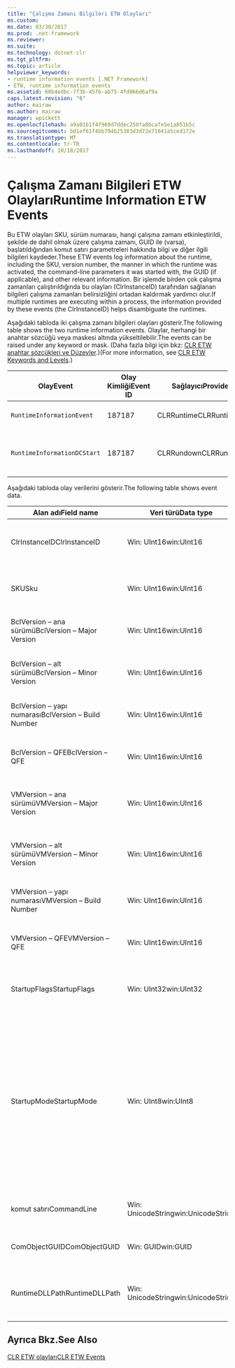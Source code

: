 ```yaml
---
title: "Çalışma Zamanı Bilgileri ETW Olayları"
ms.custom: 
ms.date: 03/30/2017
ms.prod: .net-framework
ms.reviewer: 
ms.suite: 
ms.technology: dotnet-clr
ms.tgt_pltfrm: 
ms.topic: article
helpviewer_keywords:
- runtime information events [.NET Framework]
- ETW, runtime information events
ms.assetid: 68b4edbc-7f3b-45f6-ab75-4fd066d6af9a
caps.latest.revision: "6"
author: mairaw
ms.author: mairaw
manager: wpickett
ms.openlocfilehash: a9a01b1f47969d7ddec250fa8bcafe5e1a851b5c
ms.sourcegitcommit: bd1ef61f4bb794b25383d3d72e71041a5ced172e
ms.translationtype: MT
ms.contentlocale: tr-TR
ms.lasthandoff: 10/18/2017
---
```

# <a name="runtime-information-etw-events"></a><span data-ttu-id="92858-102">Çalışma Zamanı Bilgileri ETW Olayları</span><span class="sxs-lookup"><span data-stu-id="92858-102">Runtime Information ETW Events</span></span>
<span data-ttu-id="92858-103">Bu ETW olayları SKU, sürüm numarası, hangi çalışma zamanı etkinleştirildi, şekilde de dahil olmak üzere çalışma zamanı, GUID ile (varsa), başlatıldığından komut satırı parametreleri hakkında bilgi ve diğer ilgili bilgileri kaydeder.</span><span class="sxs-lookup"><span data-stu-id="92858-103">These ETW events log information about the runtime, including the SKU, version number, the manner in which the runtime was activated, the command-line parameters it was started with, the GUID (if applicable), and other relevant information.</span></span> <span data-ttu-id="92858-104">Bir işlemde birden çok çalışma zamanları çalıştırıldığında bu olayları (ClrInstanceID) tarafından sağlanan bilgileri çalışma zamanları belirsizliğini ortadan kaldırmak yardımcı olur.</span><span class="sxs-lookup"><span data-stu-id="92858-104">If multiple runtimes are executing within a process, the information provided by these events (the ClrInstanceID) helps disambiguate the runtimes.</span></span>  
  
 <span data-ttu-id="92858-105">Aşağıdaki tabloda iki çalışma zamanı bilgileri olayları gösterir.</span><span class="sxs-lookup"><span data-stu-id="92858-105">The following table shows the two runtime information events.</span></span> <span data-ttu-id="92858-106">Olaylar, herhangi bir anahtar sözcüğü veya maskesi altında yükseltilebilir.</span><span class="sxs-lookup"><span data-stu-id="92858-106">The events can be raised under any keyword or mask.</span></span> <span data-ttu-id="92858-107">(Daha fazla bilgi için bkz: [CLR ETW anahtar sözcükleri ve Düzeyler](../../../docs/framework/performance/clr-etw-keywords-and-levels.md).)</span><span class="sxs-lookup"><span data-stu-id="92858-107">(For more information, see [CLR ETW Keywords and Levels](../../../docs/framework/performance/clr-etw-keywords-and-levels.md).)</span></span>  
  
|<span data-ttu-id="92858-108">Olay</span><span class="sxs-lookup"><span data-stu-id="92858-108">Event</span></span>|<span data-ttu-id="92858-109">Olay Kimliği</span><span class="sxs-lookup"><span data-stu-id="92858-109">Event ID</span></span>|<span data-ttu-id="92858-110">Sağlayıcı</span><span class="sxs-lookup"><span data-stu-id="92858-110">Provider</span></span>|<span data-ttu-id="92858-111">Açıklama</span><span class="sxs-lookup"><span data-stu-id="92858-111">Description</span></span>|  
|-----------|--------------|--------------|-----------------|  
|`RuntimeInformationEvent`|<span data-ttu-id="92858-112">187</span><span class="sxs-lookup"><span data-stu-id="92858-112">187</span></span>|<span data-ttu-id="92858-113">CLRRuntime</span><span class="sxs-lookup"><span data-stu-id="92858-113">CLRRuntime</span></span>|<span data-ttu-id="92858-114">Bir çalışma zamanı yüklendi tetiklenir.</span><span class="sxs-lookup"><span data-stu-id="92858-114">Raised when a runtime is loaded.</span></span>|  
|`RuntimeInformationDCStart`|<span data-ttu-id="92858-115">187</span><span class="sxs-lookup"><span data-stu-id="92858-115">187</span></span>|<span data-ttu-id="92858-116">CLRRundown</span><span class="sxs-lookup"><span data-stu-id="92858-116">CLRRundown</span></span>|<span data-ttu-id="92858-117">Yüklenen çalışma zamanları numaralandırır.</span><span class="sxs-lookup"><span data-stu-id="92858-117">Enumerates the runtimes that are loaded.</span></span>|  
  
 <span data-ttu-id="92858-118">Aşağıdaki tabloda olay verilerini gösterir.</span><span class="sxs-lookup"><span data-stu-id="92858-118">The following table shows event data.</span></span>  
  
|<span data-ttu-id="92858-119">Alan adı</span><span class="sxs-lookup"><span data-stu-id="92858-119">Field name</span></span>|<span data-ttu-id="92858-120">Veri türü</span><span class="sxs-lookup"><span data-stu-id="92858-120">Data type</span></span>|<span data-ttu-id="92858-121">Açıklama</span><span class="sxs-lookup"><span data-stu-id="92858-121">Description</span></span>|  
|----------------|---------------|-----------------|  
|<span data-ttu-id="92858-122">ClrInstanceID</span><span class="sxs-lookup"><span data-stu-id="92858-122">ClrInstanceID</span></span>|<span data-ttu-id="92858-123">Win: UInt16</span><span class="sxs-lookup"><span data-stu-id="92858-123">win:UInt16</span></span>|<span data-ttu-id="92858-124">CLR veya CoreCLR örneği için benzersiz kimlik.</span><span class="sxs-lookup"><span data-stu-id="92858-124">Unique ID for the instance of CLR or CoreCLR.</span></span>|  
|<span data-ttu-id="92858-125">SKU</span><span class="sxs-lookup"><span data-stu-id="92858-125">Sku</span></span>|<span data-ttu-id="92858-126">Win: UInt16</span><span class="sxs-lookup"><span data-stu-id="92858-126">win:UInt16</span></span>|<span data-ttu-id="92858-127">1 – Masaüstü CLR.</span><span class="sxs-lookup"><span data-stu-id="92858-127">1 – Desktop CLR.</span></span><br /><br /> <span data-ttu-id="92858-128">2 – CoreCLR.</span><span class="sxs-lookup"><span data-stu-id="92858-128">2 – CoreCLR.</span></span>|  
|<span data-ttu-id="92858-129">BclVersion – ana sürümü</span><span class="sxs-lookup"><span data-stu-id="92858-129">BclVersion – Major Version</span></span>|<span data-ttu-id="92858-130">Win: UInt16</span><span class="sxs-lookup"><span data-stu-id="92858-130">win:UInt16</span></span>|<span data-ttu-id="92858-131">Mscorlib.dll ana sürümü.</span><span class="sxs-lookup"><span data-stu-id="92858-131">Major version of mscorlib.dll.</span></span>|  
|<span data-ttu-id="92858-132">BclVersion – alt sürümü</span><span class="sxs-lookup"><span data-stu-id="92858-132">BclVersion – Minor Version</span></span>|<span data-ttu-id="92858-133">Win: UInt16</span><span class="sxs-lookup"><span data-stu-id="92858-133">win:UInt16</span></span>|<span data-ttu-id="92858-134">Mscorlib.dll ikincil sürüm numarası.</span><span class="sxs-lookup"><span data-stu-id="92858-134">Minor version number of mscorlib.dll.</span></span>|  
|<span data-ttu-id="92858-135">BclVersion – yapı numarası</span><span class="sxs-lookup"><span data-stu-id="92858-135">BclVersion – Build Number</span></span>|<span data-ttu-id="92858-136">Win: UInt16</span><span class="sxs-lookup"><span data-stu-id="92858-136">win:UInt16</span></span>|<span data-ttu-id="92858-137">Mscorlib.dll sayısı oluşturun.</span><span class="sxs-lookup"><span data-stu-id="92858-137">Build number of mscorlib.dll.</span></span>|  
|<span data-ttu-id="92858-138">BclVersion – QFE</span><span class="sxs-lookup"><span data-stu-id="92858-138">BclVersion – QFE</span></span>|<span data-ttu-id="92858-139">Win: UInt16</span><span class="sxs-lookup"><span data-stu-id="92858-139">win:UInt16</span></span>|<span data-ttu-id="92858-140">Mscorlib.dll düzeltme sürüm numarası.</span><span class="sxs-lookup"><span data-stu-id="92858-140">Hotfix version number of mscorlib.dll.</span></span>|  
|<span data-ttu-id="92858-141">VMVersion – ana sürümü</span><span class="sxs-lookup"><span data-stu-id="92858-141">VMVersion – Major Version</span></span>|<span data-ttu-id="92858-142">Win: UInt16</span><span class="sxs-lookup"><span data-stu-id="92858-142">win:UInt16</span></span>|<span data-ttu-id="92858-143">Clr.dll veya SKU bağlı olarak coreclr.dll sürümü.</span><span class="sxs-lookup"><span data-stu-id="92858-143">Version of clr.dll or coreclr.dll, depending on SKU.</span></span>|  
|<span data-ttu-id="92858-144">VMVersion – alt sürümü</span><span class="sxs-lookup"><span data-stu-id="92858-144">VMVersion – Minor Version</span></span>|<span data-ttu-id="92858-145">Win: UInt16</span><span class="sxs-lookup"><span data-stu-id="92858-145">win:UInt16</span></span>|<span data-ttu-id="92858-146">Clr.dll veya coreclr.dll SKU bağlı olarak küçük sürümü.</span><span class="sxs-lookup"><span data-stu-id="92858-146">Minor version of clr.dll or coreclr.dll, depending on SKU.</span></span>|  
|<span data-ttu-id="92858-147">VMVersion – yapı numarası</span><span class="sxs-lookup"><span data-stu-id="92858-147">VMVersion – Build Number</span></span>|<span data-ttu-id="92858-148">Win: UInt16</span><span class="sxs-lookup"><span data-stu-id="92858-148">win:UInt16</span></span>|<span data-ttu-id="92858-149">Yapı numarası clr.dll veya coreclr.dll.</span><span class="sxs-lookup"><span data-stu-id="92858-149">Build number of clr.dll or coreclr.dll.</span></span>|  
|<span data-ttu-id="92858-150">VMVersion – QFE</span><span class="sxs-lookup"><span data-stu-id="92858-150">VMVersion – QFE</span></span>|<span data-ttu-id="92858-151">Win: UInt16</span><span class="sxs-lookup"><span data-stu-id="92858-151">win:UInt16</span></span>|<span data-ttu-id="92858-152">Clr.dll veya coreclr.dll düzeltme sürüm numarası.</span><span class="sxs-lookup"><span data-stu-id="92858-152">Hotfix version number of clr.dll or coreclr.dll.</span></span>|  
|<span data-ttu-id="92858-153">StartupFlags</span><span class="sxs-lookup"><span data-stu-id="92858-153">StartupFlags</span></span>|<span data-ttu-id="92858-154">Win: UInt32</span><span class="sxs-lookup"><span data-stu-id="92858-154">win:UInt32</span></span>|<span data-ttu-id="92858-155">Başlangıç bayraklar mscoree.h tanımlanmış.</span><span class="sxs-lookup"><span data-stu-id="92858-155">Startup flags defined in mscoree.h.</span></span>|  
|<span data-ttu-id="92858-156">StartupMode</span><span class="sxs-lookup"><span data-stu-id="92858-156">StartupMode</span></span>|<span data-ttu-id="92858-157">Win: UInt8</span><span class="sxs-lookup"><span data-stu-id="92858-157">win:UInt8</span></span>|<span data-ttu-id="92858-158">0x01 - yönetilen çalıştırılabilir.</span><span class="sxs-lookup"><span data-stu-id="92858-158">0x01 - Managed executable.</span></span><br /><br /> <span data-ttu-id="92858-159">0x02 - barındırılan CLR.</span><span class="sxs-lookup"><span data-stu-id="92858-159">0x02 - Hosted CLR.</span></span><br /><br /> <span data-ttu-id="92858-160">0x04 - C++ birlikte çalışma yönetilen.</span><span class="sxs-lookup"><span data-stu-id="92858-160">0x04 - C++ managed interop.</span></span><br /><br /> <span data-ttu-id="92858-161">0x08 - COM etkinleştirildi.</span><span class="sxs-lookup"><span data-stu-id="92858-161">0x08 - COM-activated.</span></span><br /><br /> <span data-ttu-id="92858-162">0x10 - diğer.</span><span class="sxs-lookup"><span data-stu-id="92858-162">0x10 - Other.</span></span>|  
|<span data-ttu-id="92858-163">komut satırı</span><span class="sxs-lookup"><span data-stu-id="92858-163">CommandLine</span></span>|<span data-ttu-id="92858-164">Win: UnicodeString</span><span class="sxs-lookup"><span data-stu-id="92858-164">win:UnicodeString</span></span>|<span data-ttu-id="92858-165">Null olmayan eksikse StartupMode 0x01 =.</span><span class="sxs-lookup"><span data-stu-id="92858-165">Non-null only if StartupMode=0x01.</span></span>|  
|<span data-ttu-id="92858-166">ComObjectGUID</span><span class="sxs-lookup"><span data-stu-id="92858-166">ComObjectGUID</span></span>|<span data-ttu-id="92858-167">Win: GUID</span><span class="sxs-lookup"><span data-stu-id="92858-167">win:GUID</span></span>|<span data-ttu-id="92858-168">Null olmayan eksikse StartupMode 0x08 =.</span><span class="sxs-lookup"><span data-stu-id="92858-168">Non-null only if StartupMode=0x08.</span></span>|  
|<span data-ttu-id="92858-169">RuntimeDLLPath</span><span class="sxs-lookup"><span data-stu-id="92858-169">RuntimeDLLPath</span></span>|<span data-ttu-id="92858-170">Win: UnicodeString</span><span class="sxs-lookup"><span data-stu-id="92858-170">win:UnicodeString</span></span>|<span data-ttu-id="92858-171">İşlemine yüklendi CLR .dll dosyasının yolu.</span><span class="sxs-lookup"><span data-stu-id="92858-171">Path to the CLR .dll file that was loaded into the process.</span></span>|  
  
## <a name="see-also"></a><span data-ttu-id="92858-172">Ayrıca Bkz.</span><span class="sxs-lookup"><span data-stu-id="92858-172">See Also</span></span>  
 [<span data-ttu-id="92858-173">CLR ETW olayları</span><span class="sxs-lookup"><span data-stu-id="92858-173">CLR ETW Events</span></span>](../../../docs/framework/performance/clr-etw-events.md)
